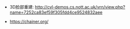 - 3D脸部重建: http://cvl-demos.cs.nott.ac.uk/vrn/view.php?name=7252ca83ef59f305fdd4ce9524832aee



- https://chainer.org/
